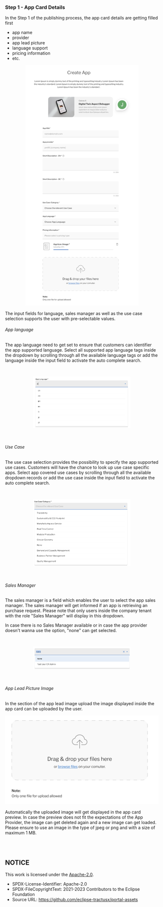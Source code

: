### Step 1 - App Card Details

In the Step 1 of the publishing process, the app card details are getting filled first

- app name
- provider
- app lead picture
- language support
- pricing information
- etc.
  <br>

<p align="center">
<img width="373" alt="image" src="https://raw.githubusercontent.com/eclipse-tractusx/portal-assets/main/docs/static/app-creation-start-screen.png">
</p>
  
The input fields for language, sales manager as well as the use case selection supports the user with pre-selectable values.

###### App language

The app language need to get set to ensure that customers can identifier the app supported language. Select all supported app language tags inside the dropdown by scrolling through all the available language tags or add the language inside the input field to activate the auto complete search.

<br>

<p align="center">
<img width="320" alt="image" src="https://raw.githubusercontent.com/eclipse-tractusx/portal-assets/main/docs/static/app-language-selection.png">
</p>

<br>

###### Use Case

The use case selection provides the possibility to specify the app supported use cases.
Customers will have the chance to look up use case specific apps. Select app covered use cases by scrolling through all the available dropdown records or add the use case inside the input field to activate the auto complete search.

<br>

<p align="center">
<img width="320" alt="image" src="https://raw.githubusercontent.com/eclipse-tractusx/portal-assets/main/docs/static/usecase-category-selection.png">
</p>

<br>

###### Sales Manager

The sales manager is a field which enables the user to select the app sales manager. The sales manager will get informed if an app is retrieving an purchase request. Please note that only users inside the company tenant with the role "Sales Manager" will display in this dropdown.

In case there is no Sales Manager available or in case the app provider doesn't wanna use the option, "none" can get selected.

<br>

<p align="center">
<img width="320" alt="image" src="https://raw.githubusercontent.com/eclipse-tractusx/portal-assets/main/docs/static/sales-manager-selection.png">
</p>

<br>

###### App Lead Picture Image

In the section of the app lead image upload the image displayed inside the app card can be uploaded by the user.
<br>

<p align="center">
<img width="584" alt="image" src="https://raw.githubusercontent.com/eclipse-tractusx/portal-assets/main/docs/static/file-upload-box.png">
</p>

Automatically the uploaded image will get displayed in the app card preview. In case the preview does not fit the expectations of the App Provider, the image can get deleted again and a new image can get loaded.
Please ensure to use an image in the type of jpeg or png and with a size of maximum 1 MB.

<br>
<br>

## NOTICE

This work is licensed under the [Apache-2.0](https://www.apache.org/licenses/LICENSE-2.0).

- SPDX-License-Identifier: Apache-2.0
- SPDX-FileCopyrightText: 2021-2023 Contributors to the Eclipse Foundation
- Source URL: https://github.com/eclipse-tractusx/portal-assets

